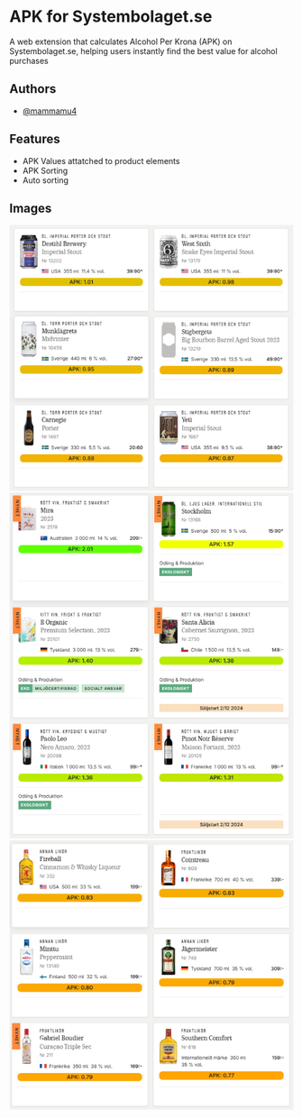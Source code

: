 # APK for Systembolaget.se

A web extension that calculates Alcohol Per Krona (APK) on Systembolaget.se, helping users instantly find the best value for alcohol purchases

## Authors

- [@mammamu4](https://www.github.com/mammamu4)

## Features

- APK Values attatched to product elements
- APK Sorting
- Auto sorting

## Images

![APK extension sample 1](images/sample1.png)
![APK extension sample 2](images/sample2.png)
![APK extension sample 3](images/sample3.png)
